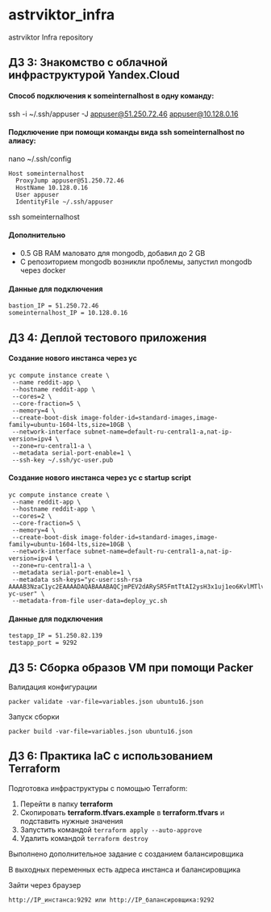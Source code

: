 # astrviktor_infra
astrviktor Infra repository

## ДЗ 3: Знакомство с облачной инфраструктурой Yandex.Cloud

#### Способ подключения к someinternalhost в одну команду:

ssh -i ~/.ssh/appuser -J appuser@51.250.72.46 appuser@10.128.0.16

#### Подключение при помощи команды вида ssh someinternalhost по алиасу:

nano ~/.ssh/config
```
Host someinternalhost
  ProxyJump appuser@51.250.72.46
  HostName 10.128.0.16
  User appuser
  IdentityFile ~/.ssh/appuser
```
ssh someinternalhost

#### Дополнительно
- 0.5 GB RAM маловато для mongodb, добавил до 2 GB
- С репозиторием mongodb возникли проблемы, запустил mongodb через docker

#### Данные для подключения
```
bastion_IP = 51.250.72.46
someinternalhost_IP = 10.128.0.16
```

## ДЗ 4: Деплой тестового приложения

#### Создание нового инстанса через yc
```
yc compute instance create \
 --name reddit-app \
 --hostname reddit-app \
 --cores=2 \
 --core-fraction=5 \
 --memory=4 \
 --create-boot-disk image-folder-id=standard-images,image-family=ubuntu-1604-lts,size=10GB \
 --network-interface subnet-name=default-ru-central1-a,nat-ip-version=ipv4 \
 --zone=ru-central1-a \
 --metadata serial-port-enable=1 \
 --ssh-key ~/.ssh/yc-user.pub
```
#### Создание нового инстанса через yc с startup script
```
yc compute instance create \
 --name reddit-app \
 --hostname reddit-app \
 --cores=2 \
 --core-fraction=5 \
 --memory=4 \
 --create-boot-disk image-folder-id=standard-images,image-family=ubuntu-1604-lts,size=10GB \
 --network-interface subnet-name=default-ru-central1-a,nat-ip-version=ipv4 \
 --zone=ru-central1-a \
 --metadata serial-port-enable=1 \
 --metadata ssh-keys="yc-user:ssh-rsa AAAAB3NzaC1yc2EAAAADAQABAAABAQCjmPEV2dARySR5FmtTtAI2ysH3x1uj1eo6KvlMTlv8IqLmwCWm9hMc/3kgVgKmNGOU6VcLtflT1dnn8Yn9vGmKXZST126KEfej0VFJmSBFrRtinhbwJMrr0vX+YjzB26l/Tu2YhUNsuKLVi0N+XPY/bMKjE8fuOTQPRr9JSkCB2fAMOIbG75xuCp6Css+Fc6XTagZ0WjW/B+oa6sk0RKBKpIWLBmm3l9Dq+TjhjbbdmE987imnefkVDuHwkhKz4vZNvM9kFDRrBBgBowQp2V++rEJhhUaNezAYnMvUkLautzcQvHsgvN1+kItsBK4a4dmb0onQ/He5+kH+AMeW0djt yc-user" \
 --metadata-from-file user-data=deploy_yc.sh
```

#### Данные для подключения
```
testapp_IP = 51.250.82.139
testapp_port = 9292
```
## ДЗ 5: Сборка образов VM при помощи Packer

Валидация конфигурации
```
packer validate -var-file=variables.json ubuntu16.json
```

Запуск сборки
```
packer build -var-file=variables.json ubuntu16.json
```

## ДЗ 6: Практика IaC с использованием Terraform
Подготовка инфраструктуры с помощью Terraform:
1. Перейти в папку **terraform**
2. Скопировать **terraform.tfvars.example** в **terraform.tfvars** и подставить нужные значения
3. Запустить командой `terraform apply --auto-approve`
4. Удалить командой `terraform destroy`

Выполнено дополнительное задание с созданием балансировщика

В выходных переменных есть адреса инстанса и балансировщика

Зайти через браузер
```
http://IP_инстанса:9292 или http://IP_балансировщика:9292
```
